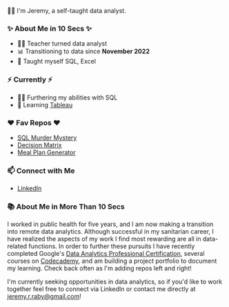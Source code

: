 🙋‍♂️ I'm Jeremy, a self-taught data analyst.

### ✨ About Me in 10 Secs ✨
- 🧑‍🏫 Teacher turned data analyst
- 📊 Transitioning to data since **November 2022**
- 📝 Taught myself SQL, Excel

### ⚡️ Currently ⚡️
- 👨‍💻 Furthering my abilities with SQL
- 🌱 Learning [Tableau](https://public.tableau.com/app/profile/jeremyraby)

### ❤️ Fav Repos ❤️
- [SQL Murder Mystery](https://github.com/jeremyraby/murderMystery)
- [Decision Matrix](https://github.com/jeremyraby/decisionMatrix)
- [Meal Plan Generator](https://github.com/jeremyraby/meal_plan_generator)

### 📫 Connect with Me
- [LinkedIn](https://www.linkedin.com/in/jeremy-raby/)

### 📚 About Me in More Than 10 Secs

I worked in public health for five years, and I am now making a transition into remote data analytics. Although successful in my sanitarian career, I have realized the aspects of my work I find most rewarding are all in data-related functions. In order to further these pursuits I have recently completed Google's [Data Analytics Professional Certification](https://www.credly.com/badges/ba29f2b0-aa38-4fea-88ff-939849fd5686/linked_in_profile), several courses on [Codecademy](https://www.codecademy.com/profiles/jeremyraby), and am building a project portfolio to document my learning. Check back often as I'm adding repos left and right!

I'm currently seeking opportunities in data analytics, so if you'd like to work together feel free to connect via LinkedIn or contact me directly at jeremy.r.raby@gmail.com!
